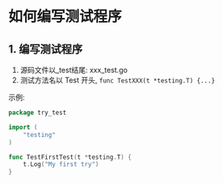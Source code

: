 # 如何编写测试程序

## 1. 编写测试程序

1. 源码文件以_test结尾: xxx_test.go
2. 测试方法名以 Test 开头, `func TestXXX(t *testing.T) {...}`

示例: 

```go
package try_test

import (
	"testing"
)

func TestFirstTest(t *testing.T) {
	t.Log("My first try")
}
```